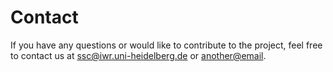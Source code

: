 # Contact

If you have any questions or would like to contribute to the project, feel free to contact us at [ssc@iwr.uni-heidelberg.de](mailto:ssc@iwr.uni-heidelberg.de) or [another@email]().
